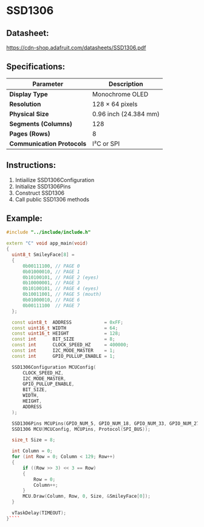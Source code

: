 # SSD1306

## Datasheet:
https://cdn-shop.adafruit.com/datasheets/SSD1306.pdf

## Specifications:
| Parameter | Description |
|------------|-------------|
| **Display Type** | Monochrome OLED |
| **Resolution** | 128 × 64 pixels |
| **Physical Size** | 0.96 inch (24.384 mm) |
| **Segments (Columns)** | 128 |
| **Pages (Rows)** | 8 |
| **Communication Protocols** | I²C or SPI |

## Instructions:
  1. Intiailize SSD1306Configuration
  2. Initialize SSD1306Pins
  3. Construct SSD1306
  4. Call public SSD1306 methods

 ## Example:

  ````cpp
#include "../include/include.h"

extern "C" void app_main(void)
{
    uint8_t SmileyFace[8] =
    {
        0b00111100, // PAGE 0
        0b01000010, // PAGE 1
        0b10100101, // PAGE 2 (eyes)
        0b10000001, // PAGE 3
        0b10100101, // PAGE 4 (eyes)
        0b10011001, // PAGE 5 (mouth)
        0b01000010, // PAGE 6
        0b00111100  // PAGE 7
    };

    const uint8_t  ADDRESS            = 0xFF;
    const uint16_t WIDTH              = 64;
    const uint16_t HEIGHT             = 128;
    const int      BIT_SIZE           = 8;
    const int      CLOCK_SPEED_HZ     = 400000;
    const int      I2C_MODE_MASTER    = 1;
    const int      GPIO_PULLUP_ENABLE = 1;

    SSD1306Configuration MCUConfig(
        CLOCK_SPEED_HZ,
        I2C_MODE_MASTER,
        GPIO_PULLUP_ENABLE,
        BIT_SIZE,
        WIDTH,
        HEIGHT,
        ADDRESS
    );

    SSD1306Pins MCUPins(GPIO_NUM_5, GPIO_NUM_18, GPIO_NUM_33, GPIO_NUM_27);
    SSD1306 MCU(MCUConfig, MCUPins, Protocol(SPI_BUS));

    size_t Size = 8;

    int Column = 0;
    for (int Row = 0; Column < 129; Row++)
    {
        if ((Row >> 3) << 3 == Row)
        {
            Row = 0;
            Column++;
        }
        MCU.Draw(Column, Row, 0, Size, &SmileyFace[0]);
    }

    vTaskDelay(TIMEOUT);
}````
